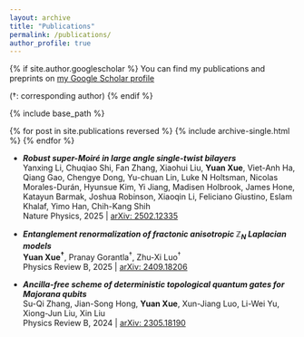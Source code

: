 ```yaml
---
layout: archive
title: "Publications"
permalink: /publications/
author_profile: true
---
```


{% if site.author.googlescholar %}
  You can find my publications and preprints on [my Google Scholar profile](https://scholar.google.com/citations?user=1aal5_wAAAAJ&hl=zh-CN)
  
  (†: corresponding author)
{% endif %}

{% include base_path %}

{% for post in site.publications reversed %}
  {% include archive-single.html %}
{% endfor %}
* **_Robust super-Moiré in large angle single-twist bilayers_** <br>
  Yanxing Li, Chuqiao Shi, Fan Zhang, Xiaohui Liu, **Yuan Xue**, Viet-Anh Ha, Qiang Gao, Chengye Dong, Yu-chuan Lin, Luke N Holtsman, Nicolas Morales-Durán, Hyunsue Kim, Yi Jiang, Madisen Holbrook, James Hone, Katayun Barmak, Joshua Robinson, Xiaoqin Li, Feliciano Giustino, Eslam Khalaf, Yimo Han, Chih-Kang Shih <br>
  Nature Physics, 2025 | [arXiv: 2502.12335](https://arxiv.org/abs/2502.12335)

* **_Entanglement renormalization of fractonic anisotropic ℤ<sub>N</sub> Laplacian models_** <br>
   **Yuan Xue<sup>†</sup>**, Pranay Gorantla<sup>†</sup>, Zhu-Xi Luo<sup>†</sup> <br>
 Physics Review B, 2025 | [arXiv: 2409.18206](https://arxiv.org/abs/2409.18206)
  
* **_Ancilla-free scheme of deterministic topological quantum gates for Majorana qubits_** <br>
   Su-Qi Zhang, Jian-Song Hong, **Yuan Xue**, Xun-Jiang Luo, Li-Wei Yu, Xiong-Jun Liu, Xin Liu <br>
   Physics Review B, 2024 | [arXiv: 2305.18190](https://arxiv.org/abs/2305.18190)

